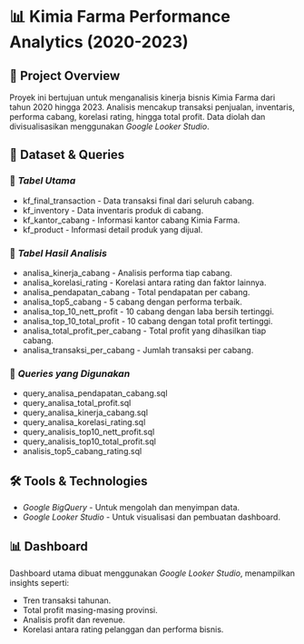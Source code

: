 # 📊 Kimia Farma Performance Analytics (2020-2023)

## 📌 Project Overview
Proyek ini bertujuan untuk menganalisis kinerja bisnis Kimia Farma dari tahun 2020 hingga 2023. Analisis mencakup transaksi penjualan, inventaris, performa cabang, korelasi rating, hingga total profit. Data diolah dan divisualisasikan menggunakan *Google Looker Studio*.

## 📂 Dataset & Queries

### 🔹 *Tabel Utama*
- kf_final_transaction - Data transaksi final dari seluruh cabang.
- kf_inventory - Data inventaris produk di cabang.
- kf_kantor_cabang - Informasi kantor cabang Kimia Farma.
- kf_product - Informasi detail produk yang dijual.

### 🔹 *Tabel Hasil Analisis*
- analisa_kinerja_cabang - Analisis performa tiap cabang.
- analisa_korelasi_rating - Korelasi antara rating dan faktor lainnya.
- analisa_pendapatan_cabang - Total pendapatan per cabang.
- analisa_top5_cabang - 5 cabang dengan performa terbaik.
- analisa_top_10_nett_profit - 10 cabang dengan laba bersih tertinggi.
- analisa_top_10_total_profit - 10 cabang dengan total profit tertinggi.
- analisa_total_profit_per_cabang - Total profit yang dihasilkan tiap cabang.
- analisa_transaksi_per_cabang - Jumlah transaksi per cabang.

### 🔹 *Queries yang Digunakan*
- query_analisa_pendapatan_cabang.sql
- query_analisa_total_profit.sql
- query_analisa_kinerja_cabang.sql
- query_analisa_korelasi_rating.sql
- query_analisis_top10_nett_profit.sql
- query_analisis_top10_total_profit.sql
- analisis_top5_cabang_rating.sql

## 🛠 Tools & Technologies
- *Google BigQuery* - Untuk mengolah dan menyimpan data.
- *Google Looker Studio* - Untuk visualisasi dan pembuatan dashboard.

## 📊 Dashboard
Dashboard utama dibuat menggunakan *Google Looker Studio*, menampilkan insights seperti:
- Tren transaksi tahunan.
- Total profit masing-masing provinsi.
- Analisis profit dan revenue.
- Korelasi antara rating pelanggan dan performa bisnis.
